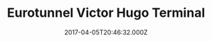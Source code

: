 ---
date: 2017-04-05T20:46:32.000Z
title: Eurotunnel Victor Hugo Terminal
latitude: 51.09500584359605
longitude: 1.1229658126831055
category: checkin
---